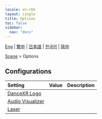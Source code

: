 ```yaml
---
locale: en-rUS
layout: single
title: Options
toc: false
sidebar:
  nav: "docs"
---
```

[Eng](/dancexr/menu/2025.5/stage/scene) | [繁中](/tw/dancexr/menu/2025.5/stage/scene) | [日本語](/jp/dancexr/menu/2025.5/stage/scene) | [한국어](/kr/dancexr/menu/2025.5/stage/scene) | [简中](/zh/dancexr/menu/2025.5/stage/scene)

[Scene](../menu#Scene) > Options

## Configurations

| Setting | Value | Description |
| :--- | --- | :--- |
| [DanceXR Logo](dancexr_logo) |
| [Audio Visualizer](audio_visualizer) |
| [Laser](laser) |
